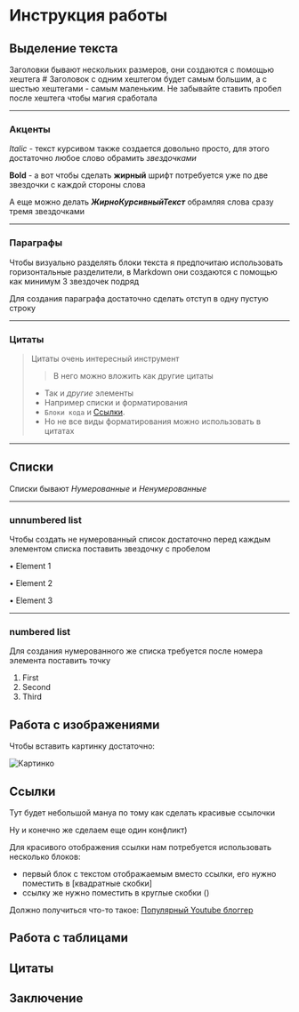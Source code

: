 # Инструкция работы

## Выделение текста
Заголовки бывают нескольких размеров,
они создаются с помощью хештега # 
Заголовок с одним хештегом будет самым большим, а с шестью хештегами - самым маленьким. Не забывайте ставить пробел после хештега чтобы магия сработала

***
### Акценты 
*Italic* - текст курсивом также создается довольно просто, для этого достаточно любое слово обрамить *звездочками*
 
**Bold** - а вот чтобы сделать **жирный** шрифт потребуется уже по две звездочки с каждой стороны слова

А еще можно делать ***ЖирноКурсивныйТекст*** обрамляя слова сразу тремя звездочками

***
### Параграфы
Чтобы визуально разделять блоки текста я предпочитаю использовать горизонтальные разделители, в Markdown они создаются с помощью как минимум 3 звездочек подряд

Для создания параграфа достаточно сделать отступ в одну пустую строку

***
### Цитаты
> Цитаты очень интересный инструмент
>> В него можно вложить как другие цитаты
> - Так и *другие* элементы
> - Например списки и форматирования
> - `Блоки кода` и [Ссылки](https://www.youtube.com/BayushiDzen).
> - Но не все виды форматирования можно использовать в цитатах
***

## Списки 
Списки бывают *Нумерованные* и *Ненумерованные*

***

### unnumbered list

Чтобы создать не нумерованный список достаточно перед каждым элементом списка поставить звездочку с пробелом

• Element 1

• Element 2

• Element 3

***

### numbered list
Для создания нумерованного же списка требуется после номера элемента поставить точку

1. First
2. Second
3. Third

## Работа с изображениями
Чтобы вставить картинку достаточно:

![Картинко](https://i.otzovik.com/objects/b/1140000/1139858.png)

## Ссылки
Тут будет небольшой мануа по тому как сделать красивые ссылочки

Ну и конечно же сделаем еще один конфликт)

Для красивого отображения ссылки нам потребуется использовать несколько блоков:
- первый блок с текстом отображаемым вместо ссылки, его нужно поместить в [квадратные скобки]
- ссылку же нужно поместить в круглые скобки ()

Должно получиться что-то такое:
[Популярный Youtube блоггер](https://www.youtube.com/BayushiDzen)

## Работа с таблицами

## Цитаты 

## Заключение